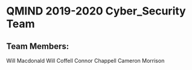 # QMIND 2019-2020 Cyber_Security Team

## Team Members:
Will Macdonald
Will Coffell
Connor Chappell
Cameron Morrison
